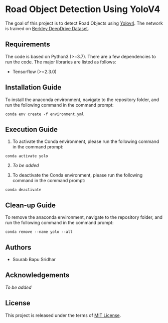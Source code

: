 # Road Object Detection Using YoloV4

The goal of this project is to detect Road Objects using [Yolov4](https://github.com/AlexeyAB/darknet). The network is trained on [Berkley DeepDrive Dataset](https://bdd-data.berkeley.edu/).

## Requirements
The code is based on Python3 (>=3.7). There are a few dependencies to run the code. The major libraries are listed as follows:
* Tensorflow (>=2.3.0)

## Installation Guide
To install the anaconda environment, navigate to the repository folder, and run the following command in the command prompt:

`conda env create -f environment.yml`

## Execution Guide
1. To activate the Conda environment, please run the following command in the command prompt:

`conda activate yolo`

2. *To be added*

3. To deactivate the Conda environment, please run the following command in the command prompt:

`conda deactivate`

## Clean-up Guide
To remove the anaconda environment, navigate to the repository folder, and run the following command in the command prompt:

`conda remove --name yolo --all`

## Authors
* Sourab Bapu Sridhar

## Acknowledgements
*To be added*

## License
This project is released under the terms of [MIT License](LICENSE).

